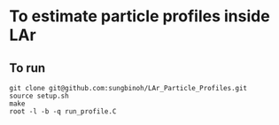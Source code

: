 # To estimate particle profiles inside LAr

## To run
```
git clone git@github.com:sungbinoh/LAr_Particle_Profiles.git
source setup.sh
make
root -l -b -q run_profile.C
```